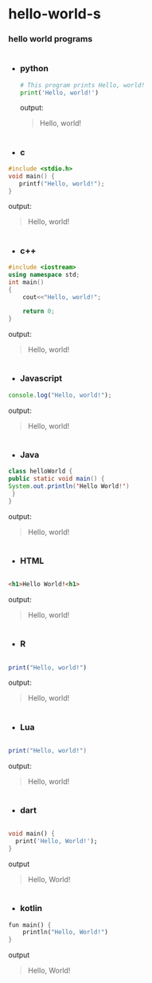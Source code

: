 # hello-world-s

### hello world programs
#

- ### python 
 
  ```python
  # This program prints Hello, world!
  print('Hello, world!')
  ```
  output:
  > Hello, world!
  
  #

- ### c

```c
#include <stdio.h>
void main() {
   printf("Hello, world!");
}
```
output:
> Hello, world!

#

- ### c++

```c++
#include <iostream>
using namespace std;
int main()
{
    cout<<"Hello, world!";

    return 0;
}
```
output:
> Hello, world!

#

- ### Javascript

```javascript
console.log("Hello, world!");
```
output:
> Hello, world!

#

- ### Java

```java
class helloWorld {
public static void main() {
System.out.println('Hello World!')
 }
}
```

output:
> Hello, world!

#

- ### HTML

```HTML

<h1>Hello World!<h1>
 ```
 
output:
> Hello, world!
 
 
 
#

- ### R

```R

print("Hello, world!")
 ```
 
output:
> Hello, world!

#

- ### Lua

```lua

print("Hello, world!")
 ```
 
output:
> Hello, world!
#

- ### dart
```dart

void main() {
  print('Hello, World!');
}
```
output
>Hello, World!
#
- ### kotlin
```dart
fun main() {
    println("Hello, World!")
}
```
output
>Hello, World!
#
